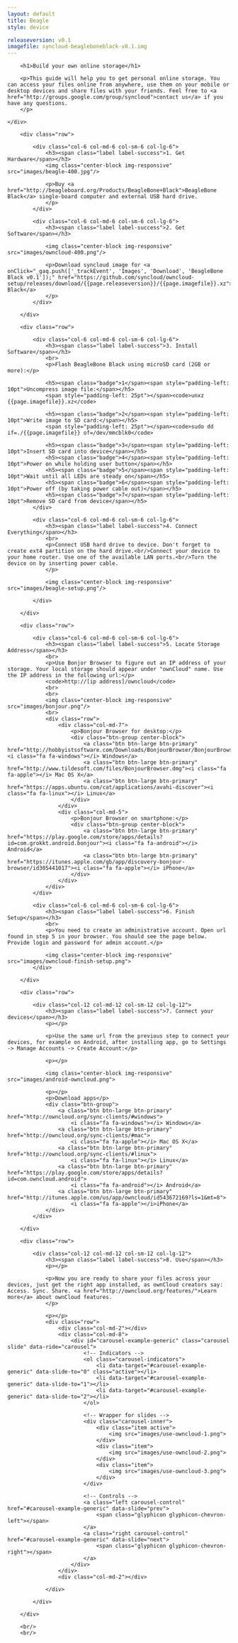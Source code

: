 ```yaml
---
layout: default
title: Beagle
style: device

releaseversion: v0.1
imagefile: syncloud-beagleboneblack-v0.1.img
---
```


<div class="jumbotron">
    <div class="container">

        <h1>Build your own online storage</h1>

        <p>This guide will help you to get personal online storage. You can access your files online from anywhere, use them on your mobile or desktop devices and share files with your friends. Feel free to <a href="http://groups.google.com/group/syncloud">contact us</a> if you have any questions.
        </p>

    </div>
</div>

<div class="container">

        <div class="row">

            <div class="col-6 col-md-6 col-sm-6 col-lg-6">
                <h3><span class="label label-success">1. Get Hardware</span></h3>
                <img class="center-block img-responsive" src="images/beagle-400.jpg"/>

                <p>Buy <a href="http://beagleboard.org/Products/BeagleBone+Black">BeagleBone Black</a> single-board computer and external USB hard drive.
                </p>
            </div>

            <div class="col-6 col-md-6 col-sm-6 col-lg-6">
                <h3><span class="label label-success">2. Get Software</span></h3>

                <img class="center-block img-responsive" src="images/owncloud-400.png"/>

                <p>Download syncloud image for <a onClick="_gaq.push(['_trackEvent', 'Images', 'Download', 'BeagleBone Black v0.1']);" href="https://github.com/syncloud/owncloud-setup/releases/download/{{page.releaseversion}}/{{page.imagefile}}.xz">BeagleBone Black</a>
                </p>
            </div>

        </div>

        <div class="row">

            <div class="col-6 col-md-6 col-sm-6 col-lg-6">
                <h3><span class="label label-success">3. Install Software</span></h3>
                <br>
                <p>Flash BeagleBone Black using microSD card (2GB or more):</p>

                <h5><span class="badge">1</span><span style="padding-left: 10pt">Uncompress image file:</span></h5>
                <span style="padding-left: 25pt"></span><code>unxz {{page.imagefile}}.xz</code>

                <h5><span class="badge">2</span><span style="padding-left: 10pt">Write image to SD card:</span></h5>
                <span style="padding-left: 25pt"></span><code>sudo dd if=./{{page.imagefile}} of=/dev/mmcblk0</code>

                <h5><span class="badge">3</span><span style="padding-left: 10pt">Insert SD card into device</span></h5>
                <h5><span class="badge">4</span><span style="padding-left: 10pt">Power on while holding user button</span></h5>
                <h5><span class="badge">5</span><span style="padding-left: 10pt">Wait until all LEDs are steady on</span></h5>
                <h5><span class="badge">6</span><span style="padding-left: 10pt">Power off (by taking power cable out)</span></h5>
                <h5><span class="badge">7</span><span style="padding-left: 10pt">Remove SD card from device</span></h5>
            </div>

            <div class="col-6 col-md-6 col-sm-6 col-lg-6">
                <h3><span class="label label-success">4. Connect Everything</span></h3>
                <br>
                <p>Connect USB hard drive to device. Don't forget to create ext4 partition on the hard drive.<br/>Connect your device to your home router. Use one of the available LAN ports.<br/>Turn the device on by inserting power cable.
                </p>

                <img class="center-block img-responsive" src="images/beagle-setup.png"/>

            </div>

        </div>

        <div class="row">

            <div class="col-6 col-md-6 col-sm-6 col-lg-6">
                <h3><span class="label label-success">5. Locate Storage Address</span></h3>
                <br>
                <p>Use Bonjor Browser to figure out an IP address of your storage. Your local storage should appear under "ownCloud" name. Use the IP address in the following url:</p>
                <code>http://[ip address]/owncloud</code>
                <br>
                <br>
                <img class="center-block img-responsive" src="images/bonjour.png"/>
                <br>
                <div class="row">
                    <div class="col-md-7">
                        <p>Bonjour Browser for desktop:</p>
                        <div class="btn-group center-block">
                            <a class="btn btn-large btn-primary" href="http://hobbyistsoftware.com/Downloads/BonjourBrowser/BonjourBrowserSetup.exe"><i class="fa fa-windows"></i> Windows</a>
                            <a class="btn btn-large btn-primary" href="http://www.tildesoft.com/files/BonjourBrowser.dmg"><i class="fa fa-apple"></i> Mac OS X</a>
                            <a class="btn btn-large btn-primary" href="https://apps.ubuntu.com/cat/applications/avahi-discover"><i class="fa fa-linux"></i> Linux</a>
                        </div>
                    </div>
                    <div class="col-md-5">
                        <p>Bonjour Browser on smartphone:</p>
                        <div class="btn-group center-block">
                            <a class="btn btn-large btn-primary" href="https://play.google.com/store/apps/details?id=com.grokkt.android.bonjour"><i class="fa fa-android"></i> Android</a>
                            <a class="btn btn-large btn-primary" href="https://itunes.apple.com/gb/app/discovery-bonjour-browser/id305441017"><i class="fa fa-apple"></i> iPhone</a>
                        </div>
                    </div>
                </div>
            </div>

            <div class="col-6 col-md-6 col-sm-6 col-lg-6">
                <h3><span class="label label-success">6. Finish Setup</span></h3>
                <br>
                <p>You need to create an administrative account. Open url found in step 5 in your browser. You should see the page below. Provide login and password for admin account.</p>

                <img class="center-block img-responsive" src="images/owncloud-finish-setup.png">
            </div>

        </div>

        <div class="row">

            <div class="col-12 col-md-12 col-sm-12 col-lg-12">
                <h3><span class="label label-success">7. Connect your devices</span></h3>
                <p></p>

                <p>Use the same url from the previous step to connect your devices, for example on Android, after installing app, go to Settings -> Manage Accounts -> Create Account:</p>

                <p></p>

                <img class="center-block img-responsive" src="images/android-owncloud.png">

                <p></p>
                <p>Download apps</p>
                <div class="btn-group">
                    <a class="btn btn-large btn-primary" href="http://owncloud.org/sync-clients/#windows">
                        <i class="fa fa-windows"></i> Windows</a>
                    <a class="btn btn-large btn-primary" href="http://owncloud.org/sync-clients/#mac">
                        <i class="fa fa-apple"></i> Mac OS X</a>
                    <a class="btn btn-large btn-primary" href="http://owncloud.org/sync-clients/#linux">
                        <i class="fa fa-linux"></i> Linux</a>
                    <a class="btn btn-large btn-primary" href="https://play.google.com/store/apps/details?id=com.owncloud.android">
                        <i class="fa fa-android"></i> Android</a>
                    <a class="btn btn-large btn-primary" href="http://itunes.apple.com/us/app/owncloud/id543672169?ls=1&mt=8">
                        <i class="fa fa-apple"></i>iPhone</a>
                </div>
            </div>

        </div>

        <div class="row">

            <div class="col-12 col-md-12 col-sm-12 col-lg-12">
                <h3><span class="label label-success">8. Use</span></h3>
                <p></p>

                <p>Now you are ready to share your files across your devices, just get the right app installed, as ownCloud creators say: Access. Sync. Share. <a href="http://owncloud.org/features/">Learn more</a> about ownCloud features.
                </p>

                <p></p>
                <div class="row">
                    <div class="col-md-2"></div>
                    <div class="col-md-8">
                        <div id="carousel-example-generic" class="carousel slide" data-ride="carousel">
                            <!-- Indicators -->
                            <ol class="carousel-indicators">
                                <li data-target="#carousel-example-generic" data-slide-to="0" class="active"></li>
                                <li data-target="#carousel-example-generic" data-slide-to="1"></li>
                                <li data-target="#carousel-example-generic" data-slide-to="2"></li>
                            </ol>

                            <!-- Wrapper for slides -->
                            <div class="carousel-inner">
                                <div class="item active">
                                    <img src="images/use-owncloud-1.png">
                                </div>
                                <div class="item">
                                    <img src="images/use-owncloud-2.png">
                                </div>
                                <div class="item">
                                    <img src="images/use-owncloud-3.png">
                                </div>
                            </div>

                            <!-- Controls -->
                            <a class="left carousel-control" href="#carousel-example-generic" data-slide="prev">
                                <span class="glyphicon glyphicon-chevron-left"></span>
                            </a>
                            <a class="right carousel-control" href="#carousel-example-generic" data-slide="next">
                                <span class="glyphicon glyphicon-chevron-right"></span>
                            </a>
                        </div>
                    </div>
                    <div class="col-md-2"></div>

                </div>

            </div>

        </div>

        <br/>
        <br/>


<!--/container-->
</div>
